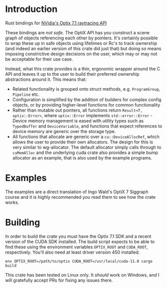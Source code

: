 # Introduction
Rust bindings for [NVidia's Optix 7.1 raytracing API](https://raytracing-docs.nvidia.com)

These bindings are *not safe*. The OptiX API has you construct a scene graph
of objects referencing each other by pointers. It's certainly possible to
wrap these up in safe objects using lifetimes or Rc's to track ownership
(and indeed an earlier version of this crate did just that) but doing so
means imposing constrictive design decisions on the user, which may or may
not be acceptable for their use case.

Instead, what this crate provides is a thin, ergonomic wrapper around the C API and leaves it up to the user to build their preferred ownership abstractions around it. This means that:
- Related functionality is grouped onto struct methods, e.g. `ProgramGroup`,
`Pipeline` etc.
- Configuration is simplified by the addition of builders for complex config objects, or by providing higher-level functions for common functionality
- Rather than mutable out pointers, all functions return `Result<T, optix::Error>`, where `optix::Error` implements `std::error::Error` - Device memory management is eased with utility types such as `TypedBuffer` and `DeviceVariable`, and functions that expect references to device memory are generic over the storage type. 
- All functions that allocate are generic over a `cu::DeviceAllocRef`, which allows the user to provide their own allocators. The design for this is very similar to wg-allocator. The default allocator simply calls through to `cuMemAlloc` and the underlying cuda crate also provides a simple bump allocator as an example, that is also used by the example programs.

# Examples
The examples are a direct translation of Ingo Wald's OptiX 7 Siggraph course
and it is highly recommended you read them to see how the crate works.

# Building
In order to build the crate you must have the Optix 7.1 SDK and a recent
version of the CUDA SDK installed. The build script expects to be able to
find these using the environment variables `OPTIX_ROOT` and `CUDA_ROOT`,
respectively. You'll also need at least driver version 450 installed.
```
env OPTIX_ROOT=/path/to/optix CUDA_ROOT=/usr/local/cuda-11.0 cargo build
```

This crate has been tested on Linux only. It *should* work on Windows, and I
will gratefully accept PRs for fixing any issues there.

